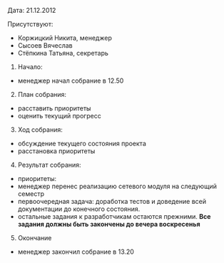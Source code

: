 Дата: 21.12.2012

Присутствуют:
  * Коржицкий Никита, менеджер
  * Сысоев Вячеслав
  * Стёпкина Татьяна, секретарь

1. Начало:
  * менеджер начал собрание в 12.50

2. План собрания:
  * расставить приоритеты
  * оценить текущий прогресс

3. Ход собрания:
  * обсуждение текущего состояния проекта
  * расстановка приоритеты

4. Результат собрания:
  * приоритеты:
  * менеджер перенес реализацию сетевого модуля на следующий семестр
  * первоочередная задача: доработка тестов и доведение всей документации до конечного состояния.
  * остальные задания к разработчикам остаются прежними.
**Все задания должны быть закончены до вечера воскресенья**

5. Окончание
  * менеджер закончил собрание в 13.20